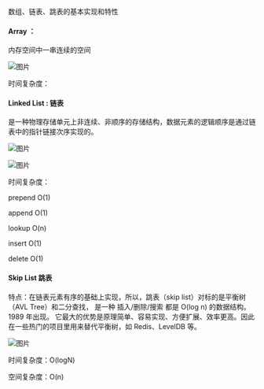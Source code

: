 数组、链表、跳表的基本实现和特性

#### Array ：

内存空间中一串连续的空间

![图片](https://uploader.shimo.im/f/4dhy5vzCur6kb2E1.png!thumbnail?fileGuid=8DhPcW9VpxDKjgYD)

时间复杂度：


#### Linked List :	链表

是一种物理存储单元上非连续、非顺序的存储结构，数据元素的逻辑顺序是通过链表中的指针链接次序实现的。

![图片](https://uploader.shimo.im/f/mBOGE5n9JyyJeGL5.png!thumbnail?fileGuid=8DhPcW9VpxDKjgYD)

![图片](https://uploader.shimo.im/f/OFoE3HCvdMSS5AQX.png!thumbnail?fileGuid=8DhPcW9VpxDKjgYD)

时间复杂度：

prepend  O(1)

append O(1)

lookup O(n)

insert O(1)

delete O(1)

#### Skip List 跳表

特点：在链表元素有序的基础上实现，所以，跳表（skip list）对标的是平衡树（AVL Tree）和二分查找， 是一种 插入/删除/搜索 都是 O(log n) 的数据结构。1989 年出现。 它最大的优势是原理简单、容易实现、方便扩展、效率更高。因此 在一些热门的项目里用来替代平衡树，如 Redis、LevelDB 等。

![图片](https://uploader.shimo.im/f/it5YGjKpRWg3LjUm.png!thumbnail?fileGuid=8DhPcW9VpxDKjgYD)

时间复杂度：O(logN)

空间复杂度：O(n)

